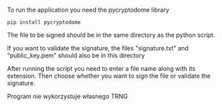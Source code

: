 To run the application you need the pycryptodome library 

```
pip install pycryptodome
```
The file to be signed should be in the same directory as the python script.

If you want to validate the signature, the files "signature.txt" and "public_key.pem" should also be in this directory

After running the script you need to enter a file name along with its extension. Then choose whether you want to sign the file or validate the signature.

Program nie wykorzystuje własnego TRNG